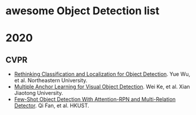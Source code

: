 # awesome Object Detection list

# 2020

## CVPR
+ [Rethinking Classification and Localization for Object Detection](https://openaccess.thecvf.com/content_CVPR_2020/papers/Wu_Rethinking_Classification_and_Localization_for_Object_Detection_CVPR_2020_paper.pdf). Yue Wu, et al. Northeastern University. 
+ [Multiple Anchor Learning for Visual Object Detection](https://arxiv.org/pdf/1912.02252.pdf). Wei Ke, et al. Xian Jiaotong University.
+ [Few-Shot Object Detection With Attention-RPN and Multi-Relation Detector](https://openaccess.thecvf.com/content_CVPR_2020/papers/Fan_Few-Shot_Object_Detection_With_Attention-RPN_and_Multi-Relation_Detector_CVPR_2020_paper.pdf). Qi Fan, et al. HKUST.
